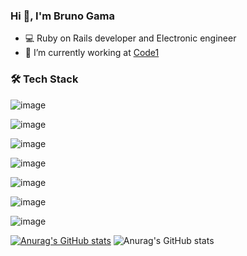 ### Hi 👋, I'm Bruno Gama

- 💻 Ruby on Rails developer and Electronic engineer
- 🔭 I’m currently working at [Code1](https://github.com/code1br)

### :hammer_and_wrench: Tech Stack

![image](https://img.shields.io/badge/Ruby-CC342D?style=for-the-badge&logo=ruby&logoColor=white)

![image](https://img.shields.io/badge/Ruby_on_Rails-CC0000?style=for-the-badge&logo=ruby-on-rails&logoColor=white)

![image](https://img.shields.io/badge/GitHub-100000?style=for-the-badge&logo=github&logoColor=white)

![image](https://img.shields.io/badge/GIT-E44C30?style=for-the-badge&logo=git&logoColor=white)

![image](https://img.shields.io/badge/Linux-FCC624?style=for-the-badge&logo=linux&logoColor=black)

![image](https://img.shields.io/badge/JavaScript-323330?style=for-the-badge&logo=javascript&logoColor=F7DF1E)

![image](https://img.shields.io/badge/React-20232A?style=for-the-badge&logo=react&logoColor=61DAFB)

[![Anurag's GitHub stats](https://github-readme-stats.vercel.app/api?username=bqgama)](https://github.com/anuraghazra/github-readme-stats)
![Anurag's GitHub stats](https://github-readme-stats.vercel.app/api?username=bqgama&show=reviews)
<!--
**bqgama/bqgama** is a ✨ _special_ ✨ repository because its `README.md` (this file) appears on your GitHub profile.

Here are some ideas to get you started:

- 🔭 I’m currently working on ...
- 🌱 I’m currently learning ...
- 👯 I’m looking to collaborate on ...
- 🤔 I’m looking for help with ...
- 💬 Ask me about ...
- 📫 How to reach me: ...
- 😄 Pronouns: ...
- ⚡ Fun fact: ...
-->

